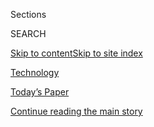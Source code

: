 <div id="app">

<div>

<div class="NYTAppHideMasthead css-zz1s19 e1suatyy0">

<div class="section css-ui9rw0 e1suatyy2">

<div class="css-11hrj97 er09x8g0">

<div class="css-6n7j50">

</div>

<span class="css-1dv1kvn">Sections</span>

<div class="css-10488qs">

<span class="css-1dv1kvn">SEARCH</span>

</div>

[Skip to content](#site-content)[Skip to site
index](#site-index)

</div>

<div id="masthead-section-label" class="css-1fnb9ct eaxe0e00">

[Technology](https://www.nytimes3xbfgragh.onion/section/technology)

</div>

<div class="css-10698na e1huz5gh0">

</div>

</div>

<div id="masthead-bar-one" class="section hasLinks css-15hmgas e1csuq9d3">

<div class="css-uqyvli e1csuq9d0">

</div>

<div class="css-1uqjmks e1csuq9d1">

</div>

<div class="css-9e9ivx">

[](https://myaccount.nytimes3xbfgragh.onion/auth/login?response_type=cookie&client_id=vi)

</div>

<div class="css-1bvtpon e1csuq9d2">

[Today’s Paper](https://www.nytimes3xbfgragh.onion/section/todayspaper)

</div>

</div>

</div>

</div>

<div data-aria-hidden="false">

<div id="site-content" data-role="main">

<div id="top-wrapper" class="css-15p45cc eaca97t0" type="top">

<div id="top-slug" class="css-19x0jxb eaca97t1" hidden="">

Advertisement

</div>

[Continue reading the main
story](#after-top)

<div class="ad top-wrapper" style="text-align:center;height:100%;display:block;min-height:90px">

<div id="top" class="place-ad" data-position="top" data-size-key="top">

</div>

</div>

<div id="after-top">

</div>

</div>

<div id="collection-technology" class="section css-15h4p1b e9abtgs0">

<div class="css-1j21atc e1svk9qx1">

<div class="css-fmiefx e1svk9qx2">

<div class="css-1hk7r2m eu54l5x0">

<div id="sponsor-wrapper" class="css-7a1pgi eaca97t0" type="sponsor" hidden="">

<div id="sponsor-slug" class="css-1l4mleb eaca97t1" hidden="">

Supported by

</div>

[Continue reading the main
story](#after-sponsor)

<div id="sponsor" class="ad sponsor-wrapper" style="text-align:left;height:100%;display:block">

</div>

<div id="after-sponsor">

</div>

</div>

</div>

</div>

<div class="css-nfcc9b e1svk9qx3">

<div class="css-vl9dhg e1svk9qx5">

<div class="css-1nrhkj6 e1svk9qx6">

# Technology

<div class="follow-button-placeholder" data-collection-id="">

</div>

</div>

</div>

</div>

</div>

1.  [DealBook](/pages/business/dealbook/index.html)
2.  [Markets](https://markets.on.nytimes3xbfgragh.onion)
3.  [Economy](/section/business/economy)
4.  [Energy](/section/business/energy-environment)
5.  [Media](/section/business/media)
6.  [Technology](/section/technology)
7.  [Personal Tech](/section/technology/personaltech)
8.  [Entrepreneurship](/section/business/smallbusiness)
9.  [Your
Money](/section/your-money)

<div class="css-4svvz1 ekkqrpp0">

<div id="collection-highlights-container" class="section css-18l1u7x e46isfb1">

<div class="template-1 css-gfgt40 ekkqrpp1">

## Highlights

1.  ![<span class="css-kvjpws e1oaj3zl2"><span class="css-1dv1kvn">Credit</span>Martin
    Bureau/Agence France-Presse — Getty
    Images</span>](https://static01.graylady3jvrrxbe.onion/images/2020/08/01/business/01tiktok/merlin_175185663_9e434ff0-7dd2-45cb-9722-b47752b5bd81-jumbo.jpg)
    
    <div class="css-gjijuv">
    
    ## [ByteDance Said to Offer to Sell TikTok’s U.S. Operations](/2020/08/01/technology/tiktok-sale-trump-ban.html)
    
    The Trump administration has said the video app poses security
    concerns because of its Chinese
    ownership.
    
    <span class="css-me3p27"></span><span class="css-1dydysp e4e4i5l3"></span><span class="css-9voj2j">By
    <span class="css-1baulvz" itemprop="name">Raymond Zhong</span> and
    <span class="css-1baulvz last-byline" itemprop="name">Steve
    Lohr</span></span>
    
    </div>

2.  ![<span class="css-1nk1g0h e1oaj3zl2"><span class="css-1dv1kvn">Credit</span>Jim
    Wilson/The New York
    Times</span>](https://static01.graylady3jvrrxbe.onion/images/2020/08/01/business/31twitter2-print/merlin_161161578_5dd24641-dd88-4782-a57d-fad4dd7bb08b-videoLarge.jpg)
    
    <div class="css-10wtrbd">
    
    ## [Florida Teenager Is Charged as ‘Mastermind’ of Twitter Hack](/2020/07/31/technology/twitter-hack-arrest.html)
    
    <div class="css-ajkwsy">
    
    [![](https://static01.graylady3jvrrxbe.onion/images/2020/08/01/business/31twitter2-print/31twitter1-thumbStandard.jpg)](/2020/07/31/technology/twitter-hack-arrest.html)
    
    </div>
    
    The authorities arrested a 17-year-old who they said ran a scheme
    that targeted the accounts of celebrities, including former
    President Barack Obama and Elon Musk. Two others were also
    charged.
    
    <span class="css-me3p27"></span><span class="css-1dydysp e4e4i5l3"></span><span class="css-9voj2j">By
    <span class="css-1baulvz" itemprop="name">Kate Conger</span> and
    <span class="css-1baulvz last-byline" itemprop="name">Nathaniel
    Popper</span></span>
    
    </div>

3.  ![<span class="css-1nk1g0h e1oaj3zl2"><span class="css-1dv1kvn">Credit</span></span>](https://static01.graylady3jvrrxbe.onion/images/2020/07/31/autossell/31videogame-meetings-vid-still/31videogame-meetings-vid-still-videoLarge-v2.jpg)
    
    <div class="css-10wtrbd">
    
    ## [‘Hey, You Free on Friday for a Meeting and a Bank Heist?’](/2020/07/31/business/video-game-meetings.html)
    
    <div class="css-ajkwsy">
    
    [![](https://static01.graylady3jvrrxbe.onion/images/2020/07/31/autossell/31videogame-meetings-vid-still/31videogame-meetings-vid-still-thumbStandard-v2.jpg)](/2020/07/31/business/video-game-meetings.html)
    
    </div>
    
    Eager for an alternative to Zoom, executives are getting together in
    video games, to bond, brainstorm or
    rampage.
    
    <span class="css-me3p27"></span><span class="css-1dydysp e4e4i5l3"></span><span class="css-9voj2j">By
    <span class="css-1baulvz last-byline" itemprop="name">David
    Segal</span></span>
    
    </div>

4.  ![<span class="css-1nk1g0h e1oaj3zl2"><span class="css-1dv1kvn">Credit</span>Kenny
    Brandenberger</span>](https://static01.graylady3jvrrxbe.onion/images/2020/07/31/business/31ontech/31ontech-videoLarge.jpg)
    
    <div class="css-10wtrbd">
    
    ### on tech
    
    ## [Amazon Wins Without Even Trying](/2020/07/31/technology/amazon-earnings.html)
    
    <div class="css-ajkwsy">
    
    [![](https://static01.graylady3jvrrxbe.onion/images/2020/07/31/business/31ontech/31ontech-thumbStandard.jpg)](/2020/07/31/technology/amazon-earnings.html)
    
    </div>
    
    As America’s economy suffers, Big Tech does shockingly
    well.
    
    <span class="css-me3p27"></span><span class="css-1dydysp e4e4i5l3"></span><span class="css-9voj2j">By
    <span class="css-1baulvz last-byline" itemprop="name">Shira
    Ovide</span></span>
    
    </div>

</div>

</div>

<div id="mid1-wrapper" class="css-1mn4oms eaca97t0" type="rank">

<div id="mid1-slug" class="css-1tag3rd eaca97t1">

Advertisement

</div>

[Continue reading the main
story](#after-mid1)

<div id="mid1" class="ad mid1-wrapper" style="text-align:center;height:100%;display:block">

</div>

<div id="after-mid1">

</div>

</div>

<div class="section 5-band css-jhqenn ep7jkp60">

## [Personal Technology](/section/technology/personaltech)

[More in Personal Technology
    »](/section/technology/personaltech)

1.  ![<span class="css-1hhnwbi e1oaj3zl2"><span class="css-1dv1kvn">Credit</span>via
    SRI
    International</span>](https://static01.graylady3jvrrxbe.onion/images/2020/07/30/obituaries/Obit-English1/Obit-English1-videoLarge.jpg)
    
    <div class="css-10wtrbd">
    
    ## [William English, Who Helped Build the Computer Mouse, Dies at 91](/2020/07/31/technology/william-english-who-helped-build-the-computer-mouse-dies-at-91.html)
    
    He was one of the computing pioneers who “showed what a computer
    interface could — and should — look like,” a colleague
    said.
    
    <span class="css-me3p27"></span><span class="css-1dydysp e4e4i5l3"></span><span class="css-9voj2j">By
    <span class="css-1baulvz last-byline" itemprop="name">Cade
    Metz</span></span>
    
    </div>

2.  ![<span class="css-1hhnwbi e1oaj3zl2"><span class="css-1dv1kvn">Credit</span>Glenn
    Harvey</span>](https://static01.graylady3jvrrxbe.onion/images/2020/07/30/business/29Techfix-illo/30Techfix-illo-videoLarge.jpg)
    
    <div class="css-10wtrbd">
    
    ## [How to Fight Against Big Tech’s Power](/2020/07/29/technology/personaltech/big-tech-power-how-to-fight.html)
    
    We are beholden to a few Big Tech overlords for much of our digital
    lives. We can be more conscientious about
    it.
    
    <span class="css-me3p27"></span><span class="css-1dydysp e4e4i5l3"></span><span class="css-9voj2j">By
    <span class="css-1baulvz last-byline" itemprop="name">Brian X.
    Chen</span></span>
    
    </div>

3.  ![<span class="css-1hhnwbi e1oaj3zl2"><span class="css-1dv1kvn">Credit</span></span>](https://static01.graylady3jvrrxbe.onion/images/2020/08/02/fashion/00LIVE-STREAM-WED-COMBO/00LIVE-STREAM-WED-COMBO-videoLarge.jpg)
    
    <div class="css-10wtrbd">
    
    ## [Livestream Your Wedding Like a Pro](/2020/07/28/fashion/weddings/livestream-your-wedding-like-a-pro.html)
    
    These gadgets will help you improve the production quality and
    create memorable experiences for you and your digital
    guests.
    
    <span class="css-me3p27"></span><span class="css-1dydysp e4e4i5l3"></span><span class="css-9voj2j">By
    <span class="css-1baulvz last-byline" itemprop="name">Daniel
    Bortz</span></span>
    
    </div>

4.  ![<span class="css-1hhnwbi e1oaj3zl2"><span class="css-1dv1kvn">Credit</span>Simone
    Noronha</span>](https://static01.graylady3jvrrxbe.onion/images/2020/08/01/travel/23aipassport/23aipassport-videoLarge.jpg)
    
    <div class="css-10wtrbd">
    
    ## [A High-Tech Array of Travel Tools: ‘Smart’ Health Cards, Temperature-Reading Glasses and More](/2020/07/23/travel/artificial-intelligence-coronavirus-passport.html)
    
    Products that rely on artificial intelligence aim to make travel
    safer during the pandemic. But hefty prices and privacy concerns are
    issues.
    
    <span class="css-me3p27"></span><span class="css-1dydysp e4e4i5l3"></span><span class="css-9voj2j">By
    <span class="css-1baulvz last-byline" itemprop="name">Debra
    Kamin</span></span>
    
    </div>

5.  ![<span class="css-1hhnwbi e1oaj3zl2"><span class="css-1dv1kvn">Credit</span>The
    New York
    Times</span>](https://static01.graylady3jvrrxbe.onion/images/2020/07/22/technology/personaltech/22TECHTIP_TOP/22TECHTIP_TOP-videoLarge.jpg)
    
    <div class="css-10wtrbd">
    
    ## [Your Trusty Maps App Can Help You Navigate the Pandemic](/2020/07/22/technology/personaltech/maps-apps-coronavirus-pandemic.html)
    
    Apple and Google have added handy features for these uncertain
    times.
    
    <span class="css-me3p27"></span><span class="css-1dydysp e4e4i5l3"></span><span class="css-9voj2j">By
    <span class="css-1baulvz last-byline" itemprop="name">J. D.
    Biersdorfer</span></span>
    
    </div>

</div>

</div>

<div class="css-185go5a e1o5byef0">

<div class="css-15cbhtu">

  - [Latest](#stream-panel)
  - <span class="css-6n7j50">Search</span>
    <div class="control">
    <div class="label-container css-1dv1kvn">
    Search
    </div>
    <div class="css-wm4t3d">
    **<span id="clear-search-input" class="css-1dv1kvn">Clear this text
    input</span>
    </div>
    </div>
    <span class="css-1iovbfw"></span>

<div id="stream-panel" class="section css-8msx5b e1jz0cab1">

<div class="css-13mho3u">

1.  
    
    <div class="css-1cp3ece">
    
    <div class="css-1l4spti">
    
    [](/2020/08/01/technology/tiktok-trump-microsoft-bytedance-china-ban.html)
    
    <div class="css-79elbk">
    
    ![](https://static01.graylady3jvrrxbe.onion/images/2020/08/01/business/01tiktok-explainer/merlin_174789882_5921ddba-8b0b-4810-8be5-13759f7e727c-thumbWide.jpg?quality=75&auto=webp&disable=upscale)
    
    </div>
    
    ## What’s Going On With TikTok? Here’s What We Know
    
    President Trump is talking about banning the app. TikTok may also
    sell its U.S. operations. Let’s sort through it all here.
    
    <div class="css-1nqbnmb ea5icrr0">
    
    By <span class="css-1n7hynb">David
    McCabe</span>
    
    </div>
    
    </div>
    
    <div class="css-1lc2l26 e1xfvim33">
    
    </div>
    
    </div>

2.  
    
    <div class="css-1cp3ece">
    
    <div class="css-1l4spti">
    
    [](/2020/08/01/technology/gedmatch-breach-privacy.html)
    
    <div class="css-79elbk">
    
    ![](https://static01.graylady3jvrrxbe.onion/images/2020/07/30/arts/00xp-GEDmatch-pix-sub/00xp-GEDmatch-pix-sub-thumbWide.jpg?quality=75&auto=webp&disable=upscale)
    
    </div>
    
    ## Why a Data Breach at a Genealogy Site Has Privacy Experts Worried
    
    Nearly two-thirds of GEDmatch’s users opt out of helping law
    enforcement. For a brief window this month, that didn’t matter.
    
    <div class="css-1nqbnmb ea5icrr0">
    
    By <span class="css-1n7hynb">Heather
    Murphy</span>
    
    </div>
    
    </div>
    
    <div class="css-1lc2l26 e1xfvim33">
    
    </div>
    
    </div>

3.  
    
    <div class="css-1cp3ece">
    
    <div class="css-1l4spti">
    
    [](/2020/07/31/technology/tiktok-microsoft.html)
    
    <div class="css-79elbk">
    
    ![](https://static01.graylady3jvrrxbe.onion/images/2020/08/01/business/31JPtiktok-print/merlin_170133723_92af7f95-2132-4ee6-bc4d-638fcf0dc8cd-thumbWide.jpg?quality=75&auto=webp&disable=upscale)
    
    </div>
    
    ## Microsoft Said to Be in Talks to Buy TikTok, as Trump Weighs Curtailing App
    
    The discussions come as TikTok’s ownership by a Chinese company is
    under scrutiny by the White House and lawmakers.
    
    <div class="css-1nqbnmb ea5icrr0">
    
    By <span class="css-1n7hynb">Mike Isaac, Ana Swanson
    <span>and</span> Alan
    Rappeport</span>
    
    </div>
    
    </div>
    
    <div class="css-1lc2l26 e1xfvim33">
    
    </div>
    
    </div>

4.  
    
    <div class="css-1cp3ece">
    
    <div class="css-1l4spti">
    
    [](/2020/07/31/style/randonautica-app.html)
    
    <div class="css-79elbk">
    
    ![](https://static01.graylady3jvrrxbe.onion/images/2020/08/02/fashion/02RANDONAUTICA/02RANDONAUTICA-thumbWide.jpg?quality=75&auto=webp&disable=upscale)
    
    </div>
    
    ## What Is Randonautica Really About?
    
    An app that generates coordinates for adventurers claims to turn
    your thoughts into reality. TikTok and YouTube creators want you to
    believe it — but you shouldn’t.
    
    <div class="css-1nqbnmb ea5icrr0">
    
    By <span class="css-1n7hynb">Lena
    Wilson</span>
    
    </div>
    
    </div>
    
    <div class="css-1lc2l26 e1xfvim33">
    
    </div>
    
    </div>

5.  
    
    <div class="css-1cp3ece">
    
    <div class="css-1l4spti">
    
    [](/2020/07/31/technology/blocking-the-tech-giants.html)
    
    <div class="css-79elbk">
    
    ![](https://static01.graylady3jvrrxbe.onion/images/2020/08/02/business/31Bigfive-illo/31Bigfive-illo-thumbWide.jpg?quality=75&auto=webp&disable=upscale)
    
    </div>
    
    ## I Tried to Live Without the Tech Giants. It Was Impossible.
    
    As lawmakers debate whether Apple, Google, Facebook, and Amazon are
    monopolies, a reporter recalls her attempt to avoid interacting with
    the companies.
    
    <div class="css-1nqbnmb ea5icrr0">
    
    By <span class="css-1n7hynb">Kashmir
    Hill</span>
    
    </div>
    
    </div>
    
    <div class="css-1lc2l26 e1xfvim33">
    
    </div>
    
    </div>

6.  
    
    <div class="css-1cp3ece">
    
    <div class="css-1l4spti">
    
    [](/2020/07/30/technology/tech-company-earnings-amazon-apple-facebook-google.html)
    
    <div class="css-79elbk">
    
    ![](https://static01.graylady3jvrrxbe.onion/images/2020/07/30/technology/30tech-earnings/oakImage-1596148409520-thumbWide.jpg?quality=75&auto=webp&disable=upscale)
    
    </div>
    
    ## The Economy Is in Record Decline, but Not for the Tech Giants
    
    Even though the tech industry’s four biggest companies were stung by
    a slowdown in spending, they reported a combined $28 billion in
    profits on Thursday.
    
    <div class="css-1nqbnmb ea5icrr0">
    
    By <span class="css-1n7hynb">Daisuke Wakabayashi, Karen Weise, Jack
    Nicas <span>and</span> Mike
    Isaac</span>
    
    </div>
    
    </div>
    
    <div class="css-1lc2l26 e1xfvim33">
    
    </div>
    
    </div>

7.  
    
    <div class="css-1cp3ece">
    
    <div class="css-1l4spti">
    
    [](/2020/07/30/technology/big-tech-backlash.html)
    
    <div class="css-79elbk">
    
    ![](https://static01.graylady3jvrrxbe.onion/images/2020/07/30/business/30ontech/30ontech-thumbWide.jpg?quality=75&auto=webp&disable=upscale)
    
    </div>
    
    ### <span class="css-m70j1g">on tech</span>
    
    ## Big Tech’s Backlash Is Just Starting
    
    The congressional antitrust hearing showed that concerns about the
    tech stars aren’t going away.
    
    <div class="css-1nqbnmb ea5icrr0">
    
    By <span class="css-1n7hynb">Shira
    Ovide</span>
    
    </div>
    
    </div>
    
    <div class="css-1lc2l26 e1xfvim33">
    
    </div>
    
    </div>

8.  
    
    <div class="css-1cp3ece">
    
    <div class="css-1l4spti">
    
    [](/2020/07/30/technology/big-tech-ceos.html)
    
    <div class="css-79elbk">
    
    ![](https://static01.graylady3jvrrxbe.onion/images/2020/07/31/business/31roose/31roose-thumbWide.jpg?quality=75&auto=webp&disable=upscale)
    
    </div>
    
    ### <span class="css-m70j1g">The Shift</span>
    
    ## Grilled by Lawmakers, Big Tech Turns Up the Gaslight
    
    It is less clear that tech executives’ strategy of evasive answers
    will continue to work now that lawmakers have begun doing their
    homework.
    
    <div class="css-1nqbnmb ea5icrr0">
    
    By <span class="css-1n7hynb">Kevin
    Roose</span>
    
    </div>
    
    </div>
    
    <div class="css-1lc2l26 e1xfvim33">
    
    </div>
    
    </div>

9.  
    
    <div class="css-1cp3ece">
    
    <div class="css-1l4spti">
    
    [](/2020/07/30/technology/europe-new-phase-tech-amazon-apple-facebook-google.html)
    
    <div class="css-79elbk">
    
    ![](https://static01.graylady3jvrrxbe.onion/images/2020/07/24/business/00eutech/00eutech-thumbWide.jpg?quality=75&auto=webp&disable=upscale)
    
    </div>
    
    ## ‘This Is a New Phase’: Europe Shifts Tactics to Limit Tech’s Power
    
    The region’s lawmakers and regulators are taking direct aim at
    Amazon, Facebook, Google and Apple in a series of proposed laws.
    
    <div class="css-1nqbnmb ea5icrr0">
    
    By <span class="css-1n7hynb">Adam
    Satariano</span>
    
    </div>
    
    </div>
    
    <div class="css-1lc2l26 e1xfvim33">
    
    </div>
    
    </div>

10. 
    
    <div class="css-1cp3ece">
    
    <div class="css-1l4spti">
    
    [](/2020/07/29/technology/big-tech-hearing-apple-amazon-facebook-google.html)
    
    <div class="css-79elbk">
    
    ![](https://static01.graylady3jvrrxbe.onion/images/2020/07/30/reader-center/29TECHHEARING-A1/merlin_175077825_5ebc931b-baa1-489a-960c-34e4d845e997-thumbWide.jpg?quality=75&auto=webp&disable=upscale)
    
    </div>
    
    ## Lawmakers, United in Their Ire, Lash Out at Big Tech’s Leaders
    
    The chiefs of Amazon, Apple, Google and Facebook faced withering
    questions from Democrats about anti-competitive practices and from
    Republicans about anti-conservative bias.
    
    <div class="css-1nqbnmb ea5icrr0">
    
    By <span class="css-1n7hynb">Cecilia Kang <span>and</span> David
    McCabe</span>
    
    </div>
    
    </div>
    
    <div class="css-1lc2l26 e1xfvim33">
    
    </div>
    
    </div>

<div class="css-13mho3u">

<div class="css-1t62hi8">

<div class="css-1stvaey">

Show
More

<div>

<div style="border:0;clip:rect(0 0 0 0);height:1px;margin:-1px;overflow:hidden;white-space:nowrap;padding:0;width:1px;position:absolute" data-role="log" data-aria-live="assertive">

</div>

<div style="border:0;clip:rect(0 0 0 0);height:1px;margin:-1px;overflow:hidden;white-space:nowrap;padding:0;width:1px;position:absolute" data-role="log" data-aria-live="assertive">

</div>

<div style="border:0;clip:rect(0 0 0 0);height:1px;margin:-1px;overflow:hidden;white-space:nowrap;padding:0;width:1px;position:absolute" data-role="log" data-aria-live="polite">

</div>

<div style="border:0;clip:rect(0 0 0 0);height:1px;margin:-1px;overflow:hidden;white-space:nowrap;padding:0;width:1px;position:absolute" data-role="log" data-aria-live="polite">

</div>

</div>

</div>

</div>

</div>

</div>

<div class="css-g6hk37 supplemental">

<div id="mid2-wrapper" class="css-10wkyv7 eaca97t0" type="lede">

<div id="mid2-slug" class="css-1tag3rd eaca97t1">

Advertisement

</div>

[Continue reading the main
story](#after-mid2)

<div id="mid2" class="ad mid2-wrapper" style="text-align:center;height:100%;display:block;min-height:250px">

</div>

<div id="after-mid2">

</div>

</div>

<div id="mktg-wrapper" class="css-oxle51 eaca97t0" type="mktg">

<div id="mktg-slug" class="css-1tag3rd eaca97t1">

Advertisement

</div>

[Continue reading the main
story](#after-mktg)

<div id="mktg" class="ad mktg-wrapper" style="text-align:center;height:100%;display:block">

</div>

<div id="after-mktg">

</div>

</div>

## Follow Us

<div class="module-body">

  - [**<span data-aria-hidden="true">nytimestech</span><span class="css-1dv1kvn">twitter
    page for nytimestech</span>](https://twitter.com/nytimestech)

</div>

</div>

</div>

</div>

</div>

</div>

</div>

## Site Index

<div>

</div>

## Site Information Navigation

  - [© <span>2020</span> <span>The New York Times
    Company</span>](https://help.nytimes3xbfgragh.onion/hc/en-us/articles/115014792127-Copyright-notice)

<!-- end list -->

  - [NYTCo](https://www.nytco.com/)
  - [Contact
    Us](https://help.nytimes3xbfgragh.onion/hc/en-us/articles/115015385887-Contact-Us)
  - [Work with us](https://www.nytco.com/careers/)
  - [Advertise](https://nytmediakit.com/)
  - [T Brand Studio](http://www.tbrandstudio.com/)
  - [Your Ad
    Choices](https://www.nytimes3xbfgragh.onion/privacy/cookie-policy#how-do-i-manage-trackers)
  - [Privacy](https://www.nytimes3xbfgragh.onion/privacy)
  - [Terms of
    Service](https://help.nytimes3xbfgragh.onion/hc/en-us/articles/115014893428-Terms-of-service)
  - [Terms of
    Sale](https://help.nytimes3xbfgragh.onion/hc/en-us/articles/115014893968-Terms-of-sale)
  - [Site
    Map](https://spiderbites.nytimes3xbfgragh.onion)
  - [Help](https://help.nytimes3xbfgragh.onion/hc/en-us)
  - [Subscriptions](https://www.nytimes3xbfgragh.onion/subscription?campaignId=37WXW)

</div>

</div>
